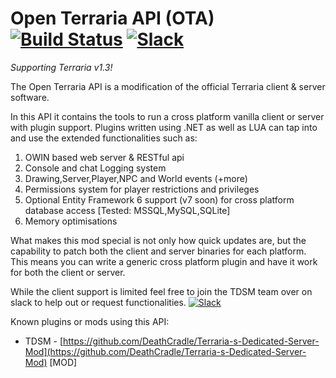 # Open Terraria API (OTA)  [![Build Status](https://travis-ci.org/DeathCradle/Open-Terraria-API.svg?branch=master)](https://travis-ci.org/DeathCradle/Open-Terraria-API) [![Slack](https://img.shields.io/badge/Chat%20on-Slack-blue.svg)](http://tdsm.sithous.com/slack)
*Supporting Terraria v1.3!*  

The Open Terraria API is a modification of the official Terraria client & server software.

In this API it contains the tools to run a cross platform vanilla client or server with plugin support. Plugins written using .NET as well as LUA can tap into and use the extended functionalities such as:
 1. OWIN based web server & RESTful api
 2. Console and chat Logging system
 3. Drawing,Server,Player,NPC and World events (+more)
 4. Permissions system for player restrictions and privileges
 5. Optional Entity Framework 6 support (v7 soon) for cross platform database access [Tested: MSSQL,MySQL,SQLite]
 6. Memory optimisations

What makes this mod special is not only how quick updates are, but the capability to patch both the client and server binaries for each platform. This means you can write a generic cross platform plugin and have it work for both the client or server.


While the client support is limited feel free to join the TDSM team over on slack to help out or request functionalities. [![Slack](https://img.shields.io/badge/Chat%20on-Slack-blue.svg)](http://tdsm.sithous.com/slack)


Known plugins or mods using this API:
  - TDSM - [https://github.com/DeathCradle/Terraria-s-Dedicated-Server-Mod](https://github.com/DeathCradle/Terraria-s-Dedicated-Server-Mod) [MOD]
